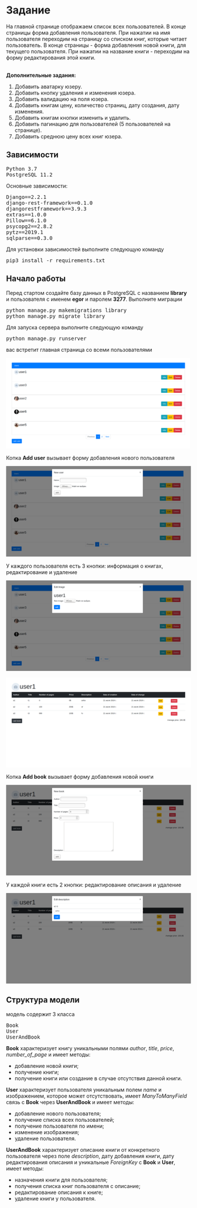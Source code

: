 <h1>Задание</h1>
На главной странице отображаем список всех пользователей. В конце страницы 
форма добавления пользователя. При нажатии на имя пользователя переходим на 
страницу со списком книг, которые читает пользователь. В конце страницы - форма 
добавления новой книги, для текущего пользователя. При нажатии на название книги - 
переходим на форму редактирования этой книги.

<p>
<br/>
<b>Дополнительные задания:</b>

1. Добавить аватарку юзеру.
2. Добавить кнопку удаления и изменения юзера.
3. Добавить валидацию на поля юзера.
4. Добавить книгам цену, количество страниц, дату создания, дату изменения.
5. Добавить книгам кнопки изменить и удалить.
6. Добавить пагинацию для пользователей (5 пользователей на странице).
9. Добавить среднюю цену всех книг юзера.
</p>
<h2>Зависимости</h2>
<pre>
Python 3.7
PostgreSQL 11.2</pre>
Основные зависимости:
<pre>
Django==2.2.1
django-rest-framework==0.1.0
djangorestframework==3.9.3
extras==1.0.0
Pillow==6.1.0
psycopg2==2.8.2
pytz==2019.1
sqlparse==0.3.0
</pre>
Для установки зависимостей выполните следующую команду
<pre>pip3 install -r requirements.txt</pre>
<h2>Начало работы</h2>
Перед стартом создайте базу данных в PostgreSQL с названием <b>library</b> и пользователя с именем <b>egor</b>
и паролем <b>3277</b>. 
Выполните миграции
<pre>python manage.py makemigrations library
python manage.py migrate library</pre>
Для запуска сервера выполните следующую команду
<pre>python manage.py runserver</pre>
вас встретит главная страница со всеми пользователями

![img 1](img/1.png)

Копка <b>Add user</b> вызывает форму добавления нового пользователя

![img 2](img/2.png)

У каждого пользователя есть 3 кнопки: информация о книгах, редактирование и удаление

![img 3](img/3.png)

![img 3](img/4.png)

Копка <b>Add book</b> вызывает форму добавления новой книги

![img 4](img/5.png)

У каждой книги есть 2 кнопки: редактирование описания и удаление

![img 5](img/6.png)

<h2>Структура модели</h2>

модель содержит 3 класса
<pre>
Book
User
UserAndBook
</pre>
<b>Book</b> характеризует книгу уникальными полями <em>author</em>, 
<em>title</em>, <em>price</em>, 
<em>number_of_page</em> и имеет методы: 
<ul>
<li>добавление новой книги;</li>
<li>получение книги;</li>
<li>получение книги или создание в случае отсутствия данной книги.</li>
</ul>

<b>User</b> характеризует пользователя уникальным полем <em>name</em> 
и изображением, которое может отсутствовать, имеет <em>ManyToManyField</em> 
связь с <b>Book</b> через <b>UserAndBook</b> и имеет методы:

<ul>
<li>добавление нового пользователя;</li>
<li>получение списка всех пользователей;</li>
<li>получение пользователя по имени;</li>
<li>изменение изображения;</li>
<li>удаление пользователя.</li>
</ul>

<b>UserAndBook</b> характеризует описание книги от конкретного пользователя через поле
<em>description</em>, дату добавления книги, дату редактирования описания 
и уникальные <em>ForeignKey</em> c <b>Book</b> и <b>User</b>,
имеет методы:
<ul>
<li>назначения книги для пользователя;</li> 
<li>получения списка книг пользователя с описание;</li>
<li>редактирование описания к книге;</li>
<li>удаление книги у пользователя.</li>
</ul>